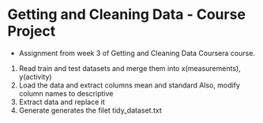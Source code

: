 
Getting and Cleaning Data - Course Project
==========================================

* Assignment from week 3 of Getting and Cleaning Data Coursera course.

1. Read train and test datasets and merge them into x(measurements), y(activity)
2. Load the data and extract columns mean and standard
   Also, modify column names to descriptive
3. Extract data and replace it
4. Generate generates the filet tidy_dataset.txt
